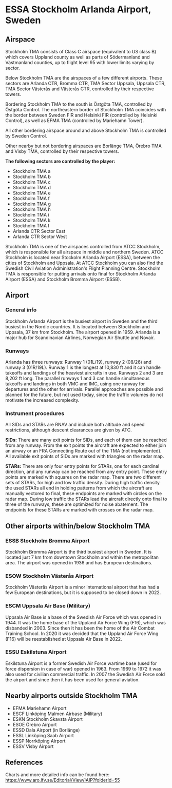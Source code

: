 # ESSA Stockholm Arlanda Airport, Sweden

## Airspace
Stockholm TMA consists of Class C airspace (equivalent to US class B) which covers Uppland county as well as parts of Södermanland and Västmanland counties, up to flight level 95 with lower limits varying by sector.

Below Stockholm TMA are the airspaces of a few different airports. These sectors are Arlanda CTR, Bromma CTR, TMA Sector Uppsala, Uppsala CTR, TMA Sector Västerås and Västerås CTR, controlled by their respective towers.

Bordering Stockholm TMA to the south is Östgöta TMA, controlled by Östgöta Control. The northeastern border of Stockholm TMA coincides with the border between Sweden FIR and Helsinki FIR (controlled by Helsinki Control), as well as EFMA TMA (controlled by Mariehamn Tower).

All other bordering airspace around and above Stockholm TMA is controlled by Sweden Control.

Other nearby but not bordering airspaces are Borlänge TMA, Örebro TMA and Visby TMA, controlled by their respective towers.

**The following sectors are controlled by the player:**
- Stockholm TMA a
- Stockholm TMA b
- Stockholm TMA c
- Stockholm TMA d
- Stockholm TMA e
- Stockholm TMA f
- Stockholm TMA g
- Stockholm TMA h
- Stockholm TMA i
- Stockholm TMA k
- Stockholm TMA l
- Arlanda CTR Sector East
- Arlanda CTR Sector West

Stockholm TMA is one of the airspaces controlled from ATCC Stockholm, which is responsible for all airspace in middle and northern Sweden. ATCC Stockholm is located near Stockolm Arlanda Airport (ESSA), between the cities of Stockholm and Uppsala. At ATCC Stockholm you can also find the Swedish Civil Aviation Administration's Flight Planning Centre. Stockholm TMA is responsible for putting arrivals onto final for Stockholm Arlanda Airport (ESSA) and Stockholm Bromma Airport (ESSB).

## Airport

### General info
Stockholm Arlanda Airport is the busiest airport in Sweden and the third busiest in the Nordic countries. It is located between Stockholm and Uppsala, 37 km from Stockholm. The airport opened in 1959. Arlanda is a major hub for Scandinavian Airlines, Norwegian Air Shuttle and Novair. 

### Runways
Arlanda has three runways: Runway 1 (01L/19), runway 2 (08/26) and runway 3 (01R/19L). Runway 1 is the longest at 10,830 ft and it can handle takeoffs and landings of the heaviest aircrafts in use. Runways 2 and 3 are 8,202 ft long. The parallel runways 1 and 3 can handle simultaneous takeoffs and landings in both VMC and IMC, using one runway for departures and the other for arrivals. Parallel approaches are possible and planned for the future, but not used today, since the traffic volumes do not motivate the increased complexity.

### Instrument procedures
All SIDs and STARs are RNAV and include both altitude and speed restrictions, although descent clearances are given by ATC. 

**SIDs:**
There are many exit points for SIDs, and each of them can be reached from any runway. From the exit points the aircraft are expected to either join an airway or an FRA Connecting Route out of the TMA (not implemented). All available exit points of SIDs are marked with triangles on the radar map.

**STARs:**
There are only four entry points for STARs, one for each cardinal direction, and any runway can be reached from any entry point. These entry points are marked with squares on the radar map. There are two different sets of STARs, for high and low traffic density. During high traffic density the used STARs all end in holding patterns from which the aircraft are manually vectored to final, these endpoints are marked with circles on the radar map. During low traffic the STARs lead the aircraft directly onto final to three of the runways, these are optimized for noise abatement. The endpoints for these STARs are marked with crosses on the radar map.

## Other airports within/below Stockholm TMA

### ESSB Stockholm Bromma Airport
Stockholm Bromma Airport is the third busiest airport in Sweden. It is located just 7 km from downtown Stockholm and within the metropolitan area. The airport was opened in 1936 and has European destinations.

### ESOW Stockholm Västerås Airport
Stockholm Västerås Airport is a minor international airport that has had a few European destinations, but it is supposed to be closed down in 2022.

### ESCM Uppsala Air Base (Military)
Uppsala Air Base is a base of the Swedish Air Force which was opened in 1944. It was the home base of the Uppland Air Force Wing (F16), which was disbanded in 2003. Since then it has been the home of the Air Combat Training School. In 2020 it was decided that the Uppland Air Force Wing (F16) will be reestablished at Uppsala Air Base in 2022.

### ESSU Eskilstuna Airport
Eskilstuna Airport is a former Swedish Air Force wartime base (used for force dispersion in case of war) opened in 1963. From 1969 to 1972 it was also used for civilian commercial traffic. In 2007 the Swedish Air Force sold the airport and since then it has been used for general aviation.

## Nearby airports outside Stockholm TMA
- EFMA Mariehamn Airport
- ESCF Linköping Malmen Airbase (Military)
- ESKN Stockholm Skavsta Airport
- ESOE Örebro Airport
- ESSD Dala Airport (in Borlänge)
- ESSL Linköping Saab Airport
- ESSP Norrköping Airport
- ESSV Visby Airport

## References
Charts and more detailed info can be found here: https://www.aro.lfv.se/Editorial/View/IAIP?folderId=55
